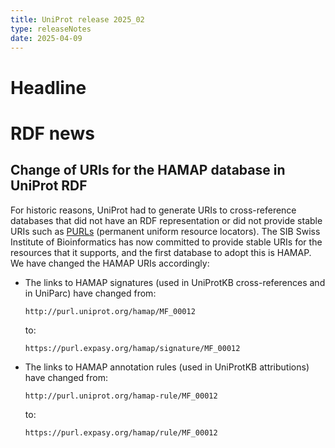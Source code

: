```yaml
---
title: UniProt release 2025_02
type: releaseNotes
date: 2025-04-09
---
```


# Headline

# RDF news

## Change of URIs for the HAMAP database in UniProt RDF

For historic reasons, UniProt had to generate URIs to cross-reference databases that did not have an RDF representation or did not provide stable URIs such as [PURLs](https://en.wikipedia.org/wiki/Persistent_uniform_resource_locator) (permanent uniform resource locators). The SIB Swiss Institute of Bioinformatics has now committed to provide stable URIs for the resources that it supports, and the first database to adopt this is HAMAP. We have changed the HAMAP URIs accordingly:
 
* The links to HAMAP signatures (used in UniProtKB cross-references and in UniParc) have changed from:  
    ```
    http://purl.uniprot.org/hamap/MF_00012
    ```  
  to:  
    ```
    https://purl.expasy.org/hamap/signature/MF_00012
    ```

* The links to HAMAP annotation rules (used in UniProtKB attributions) have changed from:  
    ```
    http://purl.uniprot.org/hamap-rule/MF_00012
    ```  
  to:  
    ```
    https://purl.expasy.org/hamap/rule/MF_00012
    ```
